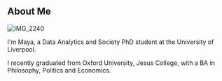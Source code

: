 ## About Me

![IMG_2240](https://user-images.githubusercontent.com/93474213/139596164-1e4e2ea2-d32b-438e-b915-e76e343f0238.JPG)

I'm Maya, a Data Analytics and Society PhD student at the University of Liverpool. 

I recently graduated from Oxford University, Jesus College, with a BA in Philosophy, Politics and Economics. 


